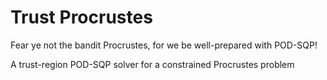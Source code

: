 # Trust Procrustes
Fear ye not the bandit Procrustes, for we be well-prepared with POD-SQP!

A trust-region POD-SQP solver for a constrained Procrustes problem
